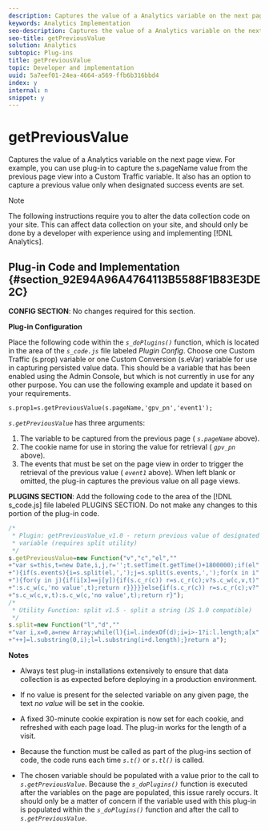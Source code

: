 ```yaml
---
description: Captures the value of a Analytics variable on the next page view. For example, you can use plug-in to capture the s.pageName value from the previous page view into a Custom Traffic variable. It also has an option to capture a previous value only when designated success events are set.
keywords: Analytics Implementation
seo-description: Captures the value of a Analytics variable on the next page view. For example, you can use plug-in to capture the s.pageName value from the previous page view into a Custom Traffic variable. It also has an option to capture a previous value only when designated success events are set.
seo-title: getPreviousValue
solution: Analytics
subtopic: Plug-ins
title: getPreviousValue
topic: Developer and implementation
uuid: 5a7eef01-24ea-4664-a569-ffb6b316bbd4
index: y
internal: n
snippet: y
---
```


# getPreviousValue

Captures the value of a Analytics variable on the next page view. For example, you can use plug-in to capture the s.pageName value from the previous page view into a Custom Traffic variable. It also has an option to capture a previous value only when designated success events are set.

>[!NOTE]
>
>The following instructions require you to alter the data collection code on your site. This can affect data collection on your site, and should only be done by a developer with experience using and implementing [!DNL Analytics].

## Plug-in Code and Implementation {#section_92E94A96A4764113B5588F1B83E3DE2C}

**CONFIG SECTION**: No changes required for this section.

**Plug-in Configuration**

Place the following code within the *`s_doPlugins()`* function, which is located in the area of the *`s_code.js`* file labeled *Plugin Config*. Choose one Custom Traffic (s.prop) variable or one Custom Conversion (s.eVar) variable for use in capturing persisted value data. This should be a variable that has been enabled using the Admin Console, but which is not currently in use for any other purpose. You can use the following example and update it based on your requirements.

`s.prop1=s.getPreviousValue(s.pageName,'gpv_pn','event1');`

*`s.getPreviousValue`* has three arguments:

1. The variable to be captured from the previous page ( *`s.pageName`* above). 
1. The cookie name for use in storing the value for retrieval ( *`gpv_pn`* above). 
1. The events that must be set on the page view in order to trigger the retrieval of the previous value ( *`event1`* above). When left blank or omitted, the plug-in captures the previous value on all page views.

**PLUGINS SECTION**: Add the following code to the area of the [!DNL s_code.js] file labeled PLUGINS SECTION. Do not make any changes to this portion of the plug-in code.

```js
/* 
 * Plugin: getPreviousValue_v1.0 - return previous value of designated 
 * variable (requires split utility) 
 */ 
s.getPreviousValue=new Function("v","c","el","" 
+"var s=this,t=new Date,i,j,r='';t.setTime(t.getTime()+1800000);if(el" 
+"){if(s.events){i=s.split(el,',');j=s.split(s.events,',');for(x in i" 
+"){for(y in j){if(i[x]==j[y]){if(s.c_r(c)) r=s.c_r(c);v?s.c_w(c,v,t)" 
+":s.c_w(c,'no value',t);return r}}}}}else{if(s.c_r(c)) r=s.c_r(c);v?" 
+"s.c_w(c,v,t):s.c_w(c,'no value',t);return r}"); 
/* 
 * Utility Function: split v1.5 - split a string (JS 1.0 compatible) 
 */ 
s.split=new Function("l","d","" 
+"var i,x=0,a=new Array;while(l){i=l.indexOf(d);i=i>-1?i:l.length;a[x" 
+"++]=l.substring(0,i);l=l.substring(i+d.length);}return a"); 

```

**Notes**

* Always test plug-in installations extensively to ensure that data collection is as expected before deploying in a production environment. 
* If no value is present for the selected variable on any given page, the text *no value* will be set in the cookie. 
* A fixed 30-minute cookie expiration is now set for each cookie, and refreshed with each page load. The plug-in works for the length of a visit. 
* Because the function must be called as part of the plug-ins section of code, the code runs each time *`s.t()`* or *`s.tl()`* is called. 

* The chosen variable should be populated with a value prior to the call to *`s.getPreviousValue`*. Because the *`s_doPlugins()`* function is executed after the variables on the page are populated, this issue rarely occurs. It should only be a matter of concern if the variable used with this plug-in is populated within the *`s_doPlugins()`* function and after the call to *`s.getPreviousValue`*.

